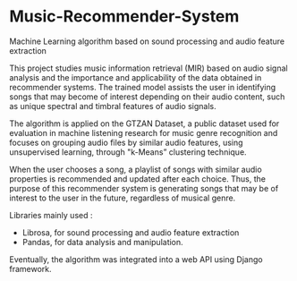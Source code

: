 # Music-Recommender-System
Machine Learning algorithm based on sound processing and audio feature extraction 

This project studies music information retrieval (MIR) based on audio signal analysis and the importance and applicability of the data obtained in recommender systems. The trained model assists the user in identifying songs that may become of interest depending on their audio content, such as unique spectral and timbral features of audio signals. 

The algorithm is applied on the GTZAN Dataset, a public dataset used for evaluation in machine listening research for music genre recognition and focuses on grouping audio files by similar audio features, using unsupervised learning, through "k-Means” clustering technique. 

When the user chooses a song, a playlist of songs with similar audio properties is recommended and updated after each choice. Thus, the purpose of this recommender system is generating songs that may be of interest to the user in the future, regardless of musical genre.

Libraries mainly used :

- Librosa, for sound processing and audio feature extraction 
- Pandas, for data analysis and manipulation.

Eventually, the algorithm was integrated into a web API using Django framework.
